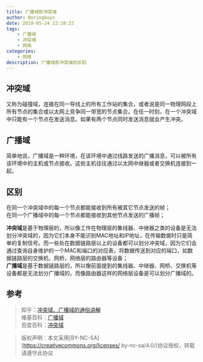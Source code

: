 ```yaml
---
title: 广播域和冲突域
author: Boringboys
date: 2019-05-24 22:10:23
tags:
	- 广播域
	- 冲突域
	- 网络
categories:
	- 网络
description: 广播域和冲突域的区别
---
```


## 冲突域

又称为碰撞域，连接在同一导线上的所有工作站的集合，或者说是同一物理网段上所有节点的集合或以太网上竞争同一带宽的节点集合。在任一时刻，在一个冲突域中只能有一个节点在发送消息。如果有两个节点同时发送消息就会产生冲突。

<!--more-->

## 广播域

简单地说，广播域是一种环境，在该环境中通过线路发送的广播消息，可以被所有该环境中的主机或节点接收。这些主机往往通过以太网中继器或者交换机连接到一起。

## 区别

在同一个冲突域中的每一个节点都能接收到所有被其它节点发送的帧；  
在同一个广播域中的每一个节点都能接收到其他节点发送的广播帧；  

**冲突域**是基于物理层的，所以像工作在物理层的集线器、中继器之类的设备是无法划分冲突域的，因为它们本身不能识别MAC地址和IP地址，在传输数据时只是简单的复制信号。而一些处在数据链路层以上的设备都可以划分冲突域，因为它们会通过查询自身维护的一个MAC和端口的对应表，将数据传送到对应的端口，如数据链路层的交换机、网桥，网络层的路由器等设备；  
**广播域**是基于数据链路层的，所以像前面提到的集线器、中继器、网桥、交换机等设备都是无法划分广播域的，而像路由器这样的网络层设备是可以划分广播域的。

## 参考
>知乎：[冲突域、广播域的通俗讲解](https://zhuanlan.zhihu.com/p/74366236)  
>维基百科：[广播域](https://zh.wikipedia.org/wiki/%E5%B9%BF%E6%92%AD%E5%9F%9F)  
>百度百科：[冲突域](https://baike.baidu.com/item/%E5%86%B2%E7%AA%81%E5%9F%9F)  

>版权声明：本文采用[BY-NC-SA](https://creativecommons.org/licenses/
by-nc-sa/4.0/)协议授权，转载请遵守此协议
